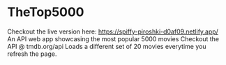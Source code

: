 # TheTop5000
Checkout the live version here: https://spiffy-piroshki-d0af09.netlify.app/
An API web app showcasing the most popular 5000 movies
Checkout the API @ tmdb.org/api 
Loads a different set of 20 movies everytime you refresh the page. 

